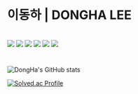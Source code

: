 # 이동하 | DONGHA LEE
<!--### Kongju National Univ-->
#
<a href="https://ko.wikipedia.org/wiki/HTML5"><img src="https://img.shields.io/badge/HTML5-E34F26?style=flat-square&amp;logo=HTML5&amp;logoColor=white" /></a> <a href="https://ko.wikipedia.org/wiki/CSS"><img src="https://img.shields.io/badge/CSS3-1572B6?style=flat-square&amp;logo=CSS3&amp;logoColor=white" /></a> <a href="https://ko.wikipedia.org/wiki/Javascript/"><img src="https://img.shields.io/badge/Javascript-F7DF1E?style=flat-square&amp;logo=Javascript&amp;logoColor=black" /></a>
<a href="https://java.com/ko/"><img src="https://img.shields.io/badge/Java-007396?style=flat-square&amp;logo=Java&amp;logoColor=white" /></a> <a href="https://spring.io/"><img src="https://img.shields.io/badge/Spring-6DB33F?style=flat-square&amp;logo=Spring&amp;logoColor=white" /></a> <a href="https://go.mariadb.com/"><img src="https://img.shields.io/badge/MariaDB-003545?style=flat-square&amp;logo=MariaDB&amp;logoColor=white" /></a>
#
![DongHa's GitHub stats](https://github-readme-stats.vercel.app/api?username=tobetop123&show_icons=true&theme=radical)
<!-- ![DongHa's Github stats](https://github-readme-stats.vercel.app/api?username=tobetop123&show_icons=true&theme=radical) -->
[![Solved.ac Profile](http://mazassumnida.wtf/api/v2/generate_badge?boj=tobetop123)](https://solved.ac/tobetop) 

